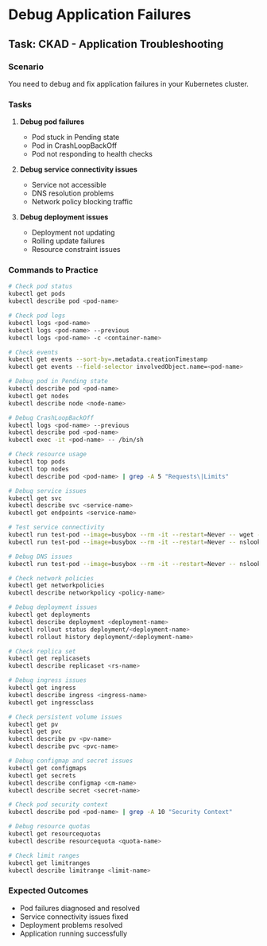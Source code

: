 # Debug Application Failures

## Task: CKAD - Application Troubleshooting

### Scenario
You need to debug and fix application failures in your Kubernetes cluster.

### Tasks
1. **Debug pod failures**
   - Pod stuck in Pending state
   - Pod in CrashLoopBackOff
   - Pod not responding to health checks

2. **Debug service connectivity issues**
   - Service not accessible
   - DNS resolution problems
   - Network policy blocking traffic

3. **Debug deployment issues**
   - Deployment not updating
   - Rolling update failures
   - Resource constraint issues

### Commands to Practice
```bash
# Check pod status
kubectl get pods
kubectl describe pod <pod-name>

# Check pod logs
kubectl logs <pod-name>
kubectl logs <pod-name> --previous
kubectl logs <pod-name> -c <container-name>

# Check events
kubectl get events --sort-by=.metadata.creationTimestamp
kubectl get events --field-selector involvedObject.name=<pod-name>

# Debug pod in Pending state
kubectl describe pod <pod-name>
kubectl get nodes
kubectl describe node <node-name>

# Debug CrashLoopBackOff
kubectl logs <pod-name> --previous
kubectl describe pod <pod-name>
kubectl exec -it <pod-name> -- /bin/sh

# Check resource usage
kubectl top pods
kubectl top nodes
kubectl describe pod <pod-name> | grep -A 5 "Requests\|Limits"

# Debug service issues
kubectl get svc
kubectl describe svc <service-name>
kubectl get endpoints <service-name>

# Test service connectivity
kubectl run test-pod --image=busybox --rm -it --restart=Never -- wget -O- <service-name>
kubectl run test-pod --image=busybox --rm -it --restart=Never -- nslookup <service-name>

# Debug DNS issues
kubectl run test-pod --image=busybox --rm -it --restart=Never -- nslookup kubernetes.default.svc.cluster.local

# Check network policies
kubectl get networkpolicies
kubectl describe networkpolicy <policy-name>

# Debug deployment issues
kubectl get deployments
kubectl describe deployment <deployment-name>
kubectl rollout status deployment/<deployment-name>
kubectl rollout history deployment/<deployment-name>

# Check replica set
kubectl get replicasets
kubectl describe replicaset <rs-name>

# Debug ingress issues
kubectl get ingress
kubectl describe ingress <ingress-name>
kubectl get ingressclass

# Check persistent volume issues
kubectl get pv
kubectl get pvc
kubectl describe pv <pv-name>
kubectl describe pvc <pvc-name>

# Debug configmap and secret issues
kubectl get configmaps
kubectl get secrets
kubectl describe configmap <cm-name>
kubectl describe secret <secret-name>

# Check pod security context
kubectl describe pod <pod-name> | grep -A 10 "Security Context"

# Debug resource quotas
kubectl get resourcequotas
kubectl describe resourcequota <quota-name>

# Check limit ranges
kubectl get limitranges
kubectl describe limitrange <limit-name>
```

### Expected Outcomes
- Pod failures diagnosed and resolved
- Service connectivity issues fixed
- Deployment problems resolved
- Application running successfully
